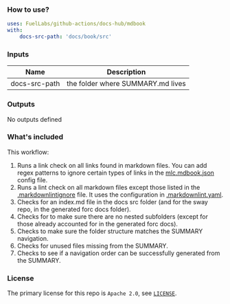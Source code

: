 ### How to use?

```yml
uses: FuelLabs/github-actions/docs-hub/mdbook
with:
    docs-src-path: 'docs/book/src'
```

### Inputs

| Name         | Description  |
| ------------ | ------------ |
| docs-src-path | the folder where SUMMARY.md lives |

### Outputs

No outputs defined

### What's included

This workflow:

1. Runs a link check on all links found in markdown files. You can add regex patterns to ignore certain types of links in the [mlc.mdbook.json](../mlc.mdbook.json) config file.
2. Runs a lint check on all markdown files except those listed in the [.markdownlintignore](../.markdownlintignore) file. It uses the configuration in [.markdownlint.yaml](../.markdownlint.yaml).
3. Checks for an index.md file in the docs src folder (and for the sway repo, in the generated forc docs folder). 
4. Checks for to make sure there are no nested subfolders (except for those already accounted for in the generated forc docs).
5. Checks to make sure the folder structure matches the SUMMARY navigation.
6. Checks for unused files missing from the SUMMARY.
7. Checks to see if a navigation order can be successfully generated from the SUMMARY. 

### License

The primary license for this repo is `Apache 2.0`, see [`LICENSE`](../../LICENSE.md).